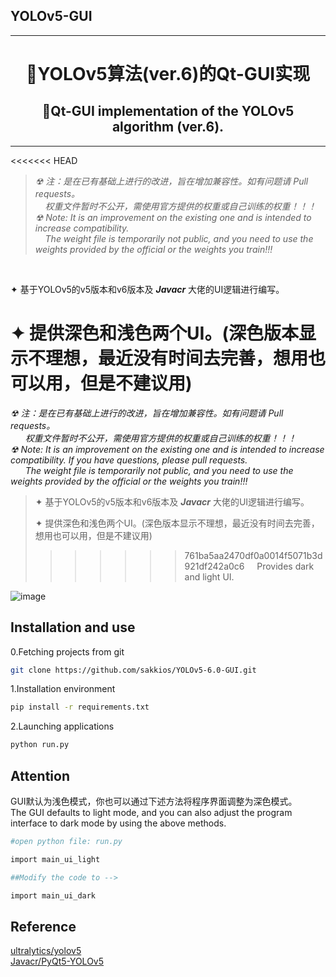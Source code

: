 ## YOLOv5-GUI
---
# <center>🎈YOLOv5算法(ver.6)的Qt-GUI实现<br></center>
## <center>🎈Qt-GUI implementation of the YOLOv5 algorithm (ver.6). </center>

---
<<<<<<< HEAD
>*☢ 注：是在已有基础上进行的改进，旨在增加兼容性。如有问题请 Pull requests。<br>&nbsp;&nbsp;&nbsp;&nbsp;权重文件暂时不公开，需使用官方提供的权重或自己训练的权重！！！<br>☢ Note: It is an improvement on the existing one and is intended to increase compatibility. <br>&nbsp;&nbsp;&nbsp;&nbsp;The weight file is temporarily not public, and you need to use the weights provided by the official or the weights you train!!!*
<br>

✦ 基于YOLOv5的v5版本和v6版本及 ***Javacr*** 大佬的UI逻辑进行编写。<br>

✦ 提供深色和浅色两个UI。(深色版本显示不理想，最近没有时间去完善，想用也可以用，但是不建议用)<br>
=======
*☢ 注：是在已有基础上进行的改进，旨在增加兼容性。如有问题请 Pull requests。<br>&nbsp;&nbsp;&nbsp;&nbsp;&nbsp;&nbsp;权重文件暂时不公开，需使用官方提供的权重或自己训练的权重！！！<br>☢ Note: It is an improvement on the existing one and is intended to increase compatibility. If you have questions, please pull requests.<br>&nbsp;&nbsp;&nbsp;&nbsp;&nbsp;&nbsp;The weight file is temporarily not public, and you need to use the weights provided by the official or the weights you train!!!*
>✦ 基于YOLOv5的v5版本和v6版本及 ***Javacr*** 大佬的UI逻辑进行编写。<br>
>
>✦ 提供深色和浅色两个UI。(深色版本显示不理想，最近没有时间去完善，想用也可以用，但是不建议用)<br>
>>>>>>> 761ba5aa2470df0a0014f5071b3d921df242a0c6
&nbsp;&nbsp;&nbsp;&nbsp;Provides dark and light UI.<br>

![image](https://github.com/sakkios/YOLOv5-6.0-GUI/blob/main/demo.png) 


## Installation and use
<p>0.Fetching projects from git</p>

```bash
git clone https://github.com/sakkios/YOLOv5-6.0-GUI.git
```

<p>1.Installation environment</p>

```bash
pip install -r requirements.txt
```

<p>2.Launching applications</p>

```bash
python run.py
```

## Attention

<p>GUI默认为浅色模式，你也可以通过下述方法将程序界面调整为深色模式。<br>
The GUI defaults to light mode, and you can also adjust the program interface to dark mode by using the above methods.</p>

```bash
#open python file: run.py

import main_ui_light

##Modify the code to -->

import main_ui_dark
```

## Reference
<p><a href="https://github.com/ultralytics/yolov5">ultralytics/yolov5</a><br>
<a href="https://github.com/Javacr/PyQt5-YOLOv5">Javacr/PyQt5-YOLOv5</a></p>
